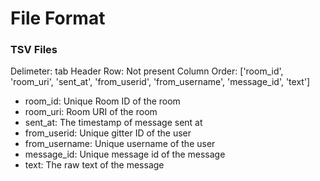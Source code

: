 # File Format

### TSV Files
Delimeter: tab
Header Row: Not present
Column Order: ['room_id', 'room_uri', 'sent_at', 'from_userid', 'from_username', 'message_id', 'text']

- room_id: Unique Room ID of the room
- room_uri: Room URI of the room
- sent_at: The timestamp of message sent at
- from_userid: Unique gitter ID of the user
- from_username: Unique username of the user
- message_id: Unique message id of the message
- text: The raw text of the message

